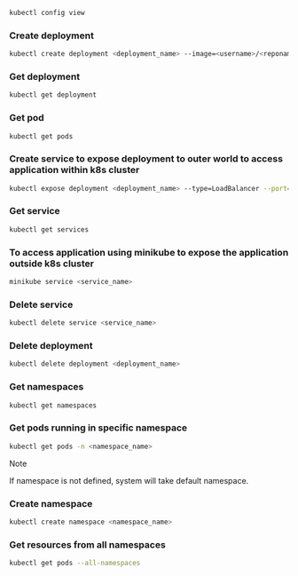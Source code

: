 ```bash
kubectl config view
```

### Create deployment
```bash
kubectl create deployment <deployment_name> --image=<username>/<reponame>:<tag>
```

### Get deployment
```bash
kubectl get deployment
```

### Get pod
```bash
kubectl get pods
```

### Create service to expose deployment to outer world to access application within k8s cluster
```bash
kubectl expose deployment <deployment_name> --type=LoadBalancer --port=8080
```

### Get service
```bash
kubectl get services
```

### To access application using minikube to expose the application outside k8s cluster
```bash
minikube service <service_name>
```

### Delete service
```bash
kubectl delete service <service_name>
```

### Delete deployment
```bash
kubectl delete deployment <deployment_name>
```

### Get namespaces
```bash
kubectl get namespaces
```

### Get pods running in specific namespace
```bash
kubectl get pods -n <namespace_name>
```
> [!NOTE]
> If namespace is not defined, system will take default namespace.

### Create namespace
```bash
kubectl create namespace <namespace_name>
```

### Get resources from all namespaces
```bash
kubectl get pods --all-namespaces
```
